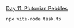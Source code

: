 [Day 11: Plutonian Pebbles](https://adventofcode.com/2024/day/11 "Day 11: Plutonian Pebbles")

```shell
npx vite-node task.ts
```
